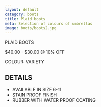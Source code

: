 ```yaml
---
layout: default
category: boots
title: Plaid boots
meta: Selection of colours of umbrellas
image: boots/boots2.jpg
---
```


PLAID BOOTS

$40.00 - $30.00 @ 10% OFF 

COLOUR: VARIETY

## DETAILS 

- AVAILABLE IN SIZE 6-11
- STAIN PROOF FINISH
- RUBBER WITH WATER PROOF COATING
